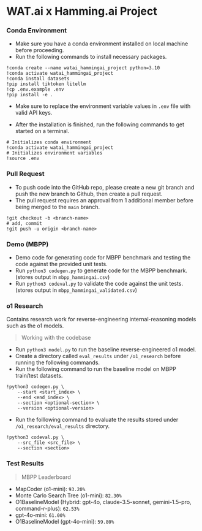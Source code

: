# WAT.ai x Hamming.ai Project

### Conda Environment

- Make sure you have a conda environment installed on local machine before proceeding.
- Run the following commands to install necessary packages.
```
!conda create --name watai_hammingai_project python=3.10
!conda activate watai_hammingai_project
!conda install datasets
!pip install tiktoken litellm
!cp .env.example .env
!pip install -e .
```
- Make sure to replace the environment variable values in `.env` file with valid API keys.

- After the installation is finished, run the following commands to get started on a terminal.
```
# Initializes conda environment
!conda activate watai_hammingai_project
# Initializes environment variables
!source .env
```

### Pull Request

- To push code into the GitHub repo, please create a new git branch and push the new branch to Github, then create a pull request.
- The pull request requires an approval from 1 additional member before being merged to the `main` branch.
```
!git checkout -b <branch-name>
# add, commit
!git push -u origin <branch-name>
```

### Demo (MBPP)

- Demo code for generating code for MBPP benchmark and testing the code against the provided unit tests.
- Run `python3 codegen.py` to generate code for the MBPP benchmark. (stores output in `mbpp_hammingai.csv`)
- Run `python3 codeval.py` to validate the code against the unit tests. (stores output in `mbpp_hammingai_validated.csv`)

### o1 Research

Contains research work for reverse-engineering internal-reasoning models such as the o1 models.

> Working with the codebase

- Run `python3 model.py` to run the baseline reverse-engineered o1 model.
- Create a directory called `eval_results` under `/o1_research` before running the following commands.
- Run the following command to run the baseline model on MBPP train/test datasets.
```
!python3 codegen.py \
    --start <start_index> \
    --end <end_index> \
    --section <optional-section> \
    --version <optional-version>
```
- Run the folllowing command to evaluate the results stored under `/o1_research/eval_results` directory.
```
!python3 codeval.py \
    --src_file <src_file> \
    --section <section>
```

### Test Results

> MBPP Leaderboard

- MapCoder (o1-mini): `93.20%`
- Monte Carlo Search Tree (o1-mini): `82.30%`
- O1BaselineModel (Hybrid: gpt-4o, claude-3.5-sonnet, gemini-1.5-pro, command-r-plus): `62.53%`
- gpt-4o-mini: `61.00%`
- O1BaselineModel (gpt-4o-mini): `59.80%`
